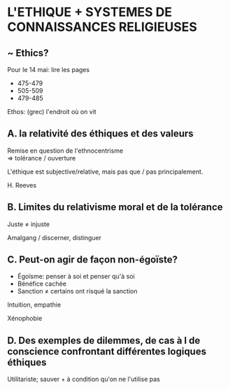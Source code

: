 # L'ETHIQUE + SYSTEMES DE CONNAISSANCES RELIGIEUSES
## ~ Ethic**s**?

Pour le 14 mai: lire les pages
* 475-479
* 505-509
* 479-485

Ethos: (grec) l'endroit où on vit

## A. la relativité des éthiques et des valeurs
Remise en question de l'ethnocentrisme  
=> tolérance / ouverture

L'éthique est subjective/relative, mais pas que / pas principalement.

H. Reeves

## B. Limites du relativisme moral et de la tolérance
Juste ≠ injuste

Amalgang / discerner, distinguer

## C. Peut-on agir de façon non-égoïste?
- Égoïsme: penser à soi et penser qu'à soi
- Bénéfice cachée
- Sanction ≠ certains ont risqué la sanction

Intuition, empathie

Xénophobie

## D. Des exemples de dilemmes, de cas à l de conscience confrontant différentes logiques éthiques

Utilitariste; sauver + à condition qu'on ne l'utilise pas
